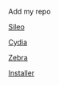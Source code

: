 Add my repo

[Sileo](sileo://source/https://azzoudughetto.github.io/repo/)

[Cydia](cydia://url/https://cydia.saurik.com/api/share#?source=https://azzoudughetto.github.io/repo/)

[Zebra](zbra://sources/add/https://azzoudughetto.github.io/repo/)

[Installer](installer://add/azzoudughetto.github.io/repo/)
